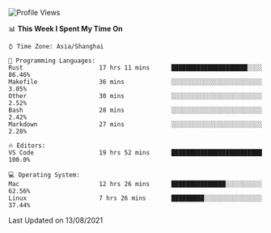 <!--START_SECTION:waka-->
![Profile Views](http://img.shields.io/badge/Profile%20Views-1-blue)

📊 **This Week I Spent My Time On** 

```text
⌚︎ Time Zone: Asia/Shanghai

💬 Programming Languages: 
Rust                     17 hrs 11 mins      █████████████████████░░░░   86.46% 
Makefile                 36 mins             ░░░░░░░░░░░░░░░░░░░░░░░░░   3.05% 
Other                    30 mins             ░░░░░░░░░░░░░░░░░░░░░░░░░   2.52% 
Bash                     28 mins             ░░░░░░░░░░░░░░░░░░░░░░░░░   2.42% 
Markdown                 27 mins             ░░░░░░░░░░░░░░░░░░░░░░░░░   2.28%

🔥 Editors: 
VS Code                  19 hrs 52 mins      █████████████████████████   100.0%

💻 Operating System: 
Mac                      12 hrs 26 mins      ███████████████░░░░░░░░░░   62.56% 
Linux                    7 hrs 26 mins       █████████░░░░░░░░░░░░░░░░   37.44%

```


 Last Updated on 13/08/2021
<!--END_SECTION:waka-->

